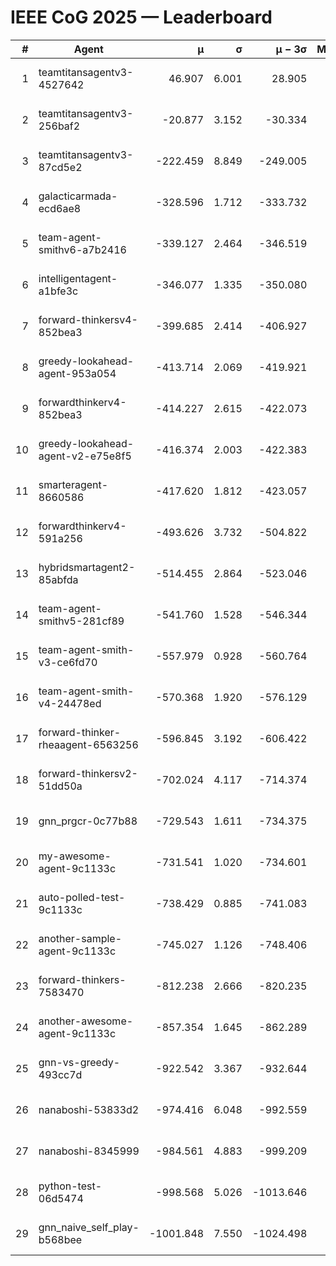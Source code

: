 # IEEE CoG 2025 — Leaderboard

| # | Agent | μ | σ | μ − 3σ | Matches | Updated |
|---:|---|---:|---:|---:|---:|---|
| 1 | teamtitansagentv3-4527642 | 46.907 | 6.001 | 28.905 | 21410 | 2025-08-25 07:30 |
| 2 | teamtitansagentv3-256baf2 | -20.877 | 3.152 | -30.334 | 21736 | 2025-08-25 07:30 |
| 3 | teamtitansagentv3-87cd5e2 | -222.459 | 8.849 | -249.005 | 22046 | 2025-08-25 07:30 |
| 4 | galacticarmada-ecd6ae8 | -328.596 | 1.712 | -333.732 | 19840 | 2025-08-25 07:30 |
| 5 | team-agent-smithv6-a7b2416 | -339.127 | 2.464 | -346.519 | 21280 | 2025-08-25 07:30 |
| 6 | intelligentagent-a1bfe3c | -346.077 | 1.335 | -350.080 | 18190 | 2025-08-25 07:30 |
| 7 | forward-thinkersv4-852bea3 | -399.685 | 2.414 | -406.927 | 17435 | 2025-08-25 07:30 |
| 8 | greedy-lookahead-agent-953a054 | -413.714 | 2.069 | -419.921 | 19522 | 2025-08-25 07:30 |
| 9 | forwardthinkerv4-852bea3 | -414.227 | 2.615 | -422.073 | 18136 | 2025-08-25 07:30 |
| 10 | greedy-lookahead-agent-v2-e75e8f5 | -416.374 | 2.003 | -422.383 | 21942 | 2025-08-25 07:30 |
| 11 | smarteragent-8660586 | -417.620 | 1.812 | -423.057 | 18088 | 2025-08-25 07:30 |
| 12 | forwardthinkerv4-591a256 | -493.626 | 3.732 | -504.822 | 17661 | 2025-08-25 07:30 |
| 13 | hybridsmartagent2-85abfda | -514.455 | 2.864 | -523.046 | 17900 | 2025-08-25 07:30 |
| 14 | team-agent-smithv5-281cf89 | -541.760 | 1.528 | -546.344 | 20540 | 2025-08-25 07:30 |
| 15 | team-agent-smith-v3-ce6fd70 | -557.979 | 0.928 | -560.764 | 22116 | 2025-08-25 07:30 |
| 16 | team-agent-smith-v4-24478ed | -570.368 | 1.920 | -576.129 | 21356 | 2025-08-25 07:30 |
| 17 | forward-thinker-rheaagent-6563256 | -596.845 | 3.192 | -606.422 | 19888 | 2025-08-25 07:30 |
| 18 | forward-thinkersv2-51dd50a | -702.024 | 4.117 | -714.374 | 20648 | 2025-08-25 07:30 |
| 19 | gnn_prgcr-0c77b88 | -729.543 | 1.611 | -734.375 | 18600 | 2025-08-25 07:30 |
| 20 | my-awesome-agent-9c1133c | -731.541 | 1.020 | -734.601 | 21600 | 2025-08-25 07:30 |
| 21 | auto-polled-test-9c1133c | -738.429 | 0.885 | -741.083 | 21980 | 2025-08-25 07:30 |
| 22 | another-sample-agent-9c1133c | -745.027 | 1.126 | -748.406 | 21460 | 2025-08-25 07:30 |
| 23 | forward-thinkers-7583470 | -812.238 | 2.666 | -820.235 | 19220 | 2025-08-25 07:30 |
| 24 | another-awesome-agent-9c1133c | -857.354 | 1.645 | -862.289 | 22920 | 2025-08-25 07:30 |
| 25 | gnn-vs-greedy-493cc7d | -922.542 | 3.367 | -932.644 | 16540 | 2025-08-25 07:30 |
| 26 | nanaboshi-53833d2 | -974.416 | 6.048 | -992.559 | 16720 | 2025-08-25 07:30 |
| 27 | nanaboshi-8345999 | -984.561 | 4.883 | -999.209 | 17430 | 2025-08-25 07:30 |
| 28 | python-test-06d5474 | -998.568 | 5.026 | -1013.646 | 17270 | 2025-08-25 07:30 |
| 29 | gnn_naive_self_play-b568bee | -1001.848 | 7.550 | -1024.498 | 17160 | 2025-08-25 07:30 |
